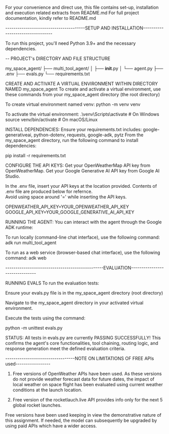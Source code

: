 For your convenience and direct use, this file contains set-up, installation and execution related extracts from README.md
For full project documentation, kindly refer to README.md



---------------------------------------SETUP AND INSTALLATION---------------------------------

To run this project, you'll need Python 3.9+ and the necessary dependencies.


-- PROJECT's DIRECTORY AND FILE STRUCTURE

my_space_agent/
├── multi_tool_agent/
│   ├── __init__.py
│   └── agent.py
├── .env
├── evals.py
└── requirements.txt


CREATE AND ACTIVATE A VIRTUAL ENVIRONMENT WITHIN DIRECTORY NAMED my_space_agent
To create and activate a virtual environment, use these commands from your my_space_agent directory (the root directory)

To create virtual environment named venv: 
python -m venv venv

To activate the virtual environment:
.\venv\Scripts\activate  # On Windows
source venv/bin/activate # On macOS/Linux


INSTALL DEPENDENCIES:
Ensure your requirements.txt includes: google-generativeai, python-dotenv, requests, google-adk, pytz
From the my_space_agent directory, run the following command to install dependencies:

pip install -r requirements.txt



CONFIGURE THE API KEYS:
Get your OpenWeatherMap API key from OpenWeatherMap.
Get your Google Generative AI API key from Google AI Studio.

In the .env file, insert your API keys at the location provided.
Contents of .env file are produced below for refernce.  
Avoid using space around '=' while inserting the API keys. 

OPENWEATHER_API_KEY=YOUR_OPENWEATHER_API_KEY
GOOGLE_API_KEY=YOUR_GOOGLE_GENERATIVE_AI_API_KEY




RUNNING THE AGENT:
You can interact with the agent through the Google ADK runtime:

To run locally (command-line chat interface), use the following command:
adk run multi_tool_agent

To run as a web service (browser-based chat interface), use the following command:
adk web



------------------------------------------------EVALUATION-------------------------------

RUNNING EVALS
To run the evaluation tests:

Ensure your evals.py file is in the my_space_agent directory (root directory)

Navigate to the my_space_agent directory in your activated virtual environment.

Execute the tests using the command:

python -m unittest evals.py


STATUS: 
All tests in evals.py are currently PASSING SUCCESSFULLY! 
This confirms the agent's core functionalities, tool chaining, routing logic, and response generation meet the defined evaluation criteria.



----------------------------------NOTE ON LIMITATIONS OF FREE APIs used-----------------

1. Free versions of OpenWeather APIs have been used. 
As these versions do not provide weather forecast data for future dates, the impact of local weather on space flight has been evaluated using current weather conditions at the launch location. 

2. Free version of the rocketlauch.live API provides info only for the next 5 global rocket launches. 


Free versions have been used keeping in view the demonstrative nature of this assignment. 
If needed, the model can subsequently be upgraded by using paid APIs which have a wider access.